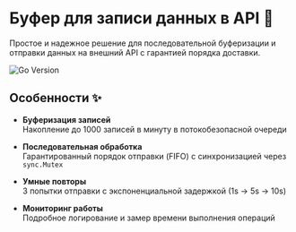 # Буфер для записи данных в API 🚀

Простое и надежное решение для последовательной буферизации и отправки данных на внешний API с гарантией порядка доставки.

![Go Version](https://img.shields.io/badge/Go-1.21%2B-blue)

## Особенности ✨

- **Буферизация записей**  
  Накопление до 1000 записей в минуту в потокобезопасной очереди

- **Последовательная обработка**  
  Гарантированный порядок отправки (FIFO) с синхронизацией через `sync.Mutex`

- **Умные повторы**  
  3 попытки отправки с экспоненциальной задержкой (1s → 5s → 10s)

- **Мониторинг работы**  
  Подробное логирование и замер времени выполнения операций
